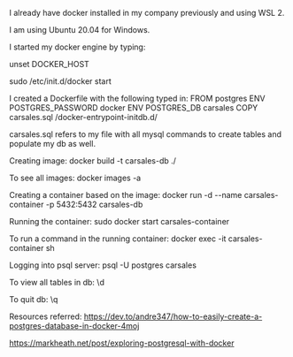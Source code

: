 I already have docker installed in my company previously and using WSL 2.

I am using Ubuntu 20.04 for Windows.

I started my docker engine by typing:

unset DOCKER_HOST

sudo /etc/init.d/docker start

I created a Dockerfile with the following typed in:
FROM postgres 
ENV POSTGRES_PASSWORD docker
ENV POSTGRES_DB carsales
COPY carsales.sql /docker-entrypoint-initdb.d/

carsales.sql refers to my file with all mysql commands to create tables and populate my db  as well.

Creating image:
docker build -t carsales-db ./

To see all images:
docker images -a

Creating a container based on the image:
docker run -d --name carsales-container -p 5432:5432 carsales-db

Running the container:
sudo docker start carsales-container

To run a command in the running container:
docker exec -it carsales-container sh

Logging into psql server:
psql -U postgres carsales

To view all tables in db:
\d

To quit db:
\q

Resources referred:
https://dev.to/andre347/how-to-easily-create-a-postgres-database-in-docker-4moj

https://markheath.net/post/exploring-postgresql-with-docker

